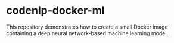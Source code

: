 # codenlp-docker-ml
This repository demonstrates how to create a small Docker image containing a deep neural network-based machine learning model.

